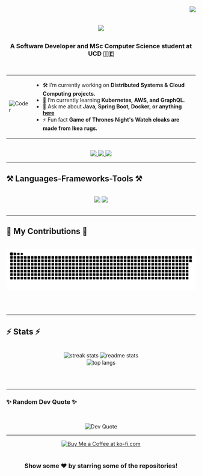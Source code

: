 <img align="right" src="https://visitor-badge.laobi.icu/badge?page_id=bhumiksoni99.bhumiksoni99" />
<h1 align="center">
    <img src="https://readme-typing-svg.herokuapp.com/?font=Righteous&size=35&center=true&vCenter=true&width=500&height=70&duration=4000&lines=Hi+There!+👋;+I'm+Bhumik+Soni!;" />
</h1>

<h3 align="center">A Software Developer and MSc Computer Science student at UCD 🇮🇪</h3>

<br/>

<table align="center">
    <tr>
        <td>
            <img src="https://github.com/raghavk16/raghavk16/blob/master/coderman.gif" alt="Coder" width="400" height="250" />
        </td>
        <td>
            <ul>
                <li>🛠️ I’m currently working on <strong>Distributed Systems & Cloud Computing projects.</strong></li>
                <li>🌱 I’m currently learning <strong>Kubernetes, AWS, and GraphQL.</strong></li>
                <li>💬 Ask me about <strong>Java, Spring Boot, Docker, or anything <a href="https://github.com/skshm11/skshm11/issues">here</a></strong></li>
                <li>⚡ Fun fact <strong>Game of Thrones Night's Watch cloaks are made from Ikea rugs.</strong></li>
            </ul>
        </td>
    </tr>
</table>

<br/>

<div align="center"> 
  <a href="mailto:saksham.nasa05@gmail.com">
    <img src="https://img.shields.io/badge/Gmail-333333?style=for-the-badge&logo=gmail&logoColor=red" />
  </a>
  <a href="https://linkedin.com/in/sakshamnasa" target="_blank">
    <img src="https://img.shields.io/badge/LinkedIn-0077B5?style=for-the-badge&logo=linkedin&logoColor=white" />
  </a>
  <a href="https://github.com/skshm11" target="_blank">
     <img src="https://img.shields.io/badge/GitHub-171515?style=for-the-badge&logo=github&logoColor=white" /> 
  </a>
</div>

<hr/>

<h2 align="left">⚒️ Languages-Frameworks-Tools ⚒️</h2>
<br/>
<div align="center">
    <img src="https://skillicons.dev/icons?i=java,spring,docker,aws,azure,mysql,mongodb,postgres,graphql,redis" />
    <img src="https://skillicons.dev/icons?i=git,github,jira,selenium,pytest,junit" /><br>
</div>

<br/>
<hr/>

<div align="left">
  <h2>🐍 My Contributions 🐍</h2>
  <br>
  <img alt="snake eating my contributions" src="https://raw.githubusercontent.com/skshm11/skshm11/output/github-contribution-grid-snake.svg" />
  
  <br/><br/>
</div>

<hr/>

<h2 align="left">⚡ Stats ⚡</h2>
<br>
<div align=center>
  <img width=390 src="https://github-readme-streak-stats-salesp07.vercel.app/?user=skshm11&count_private=true&theme=react&border_radius=10" alt="streak stats"/>
  <img width=390 src="https://github-readme-stats-salesp07.vercel.app/api?username=skshm11&count_private=true&show_icons=true&theme=react&rank_icon=github&border_radius=10" alt="readme stats" />
  <br/>
  <img width=325 align="center" src="https://github-readme-stats-salesp07.vercel.app/api/top-langs/?username=skshm11&hide=HTML&langs_count=8&layout=compact&theme=react&border_radius=10&size_weight=0.5&count_weight=0.5&exclude_repo=github-readme-stats" alt="top langs" />
</div>

<br/><br/>

<hr/>


<h3 align="left">✨ Random Dev Quote ✨</h3>
<br>
<p align="center">
  <img src="https://quotes-github-readme.vercel.app/api?type=horizontal&theme=dark" alt="Dev Quote" />
</p>
<hr>

<div align="center">
<a href='https://ko-fi.com/sakshamnasa' target='_blank'><img height='64' style='border:0px;height:64px;' src='https://storage.ko-fi.com/cdn/kofi1.png?v=3' border='0' alt='Buy Me a Coffee at ko-fi.com' /></a>
</div>

<br>
<div align="center">

### Show some ❤️ by starring some of the repositories!

</div>
<br/>
